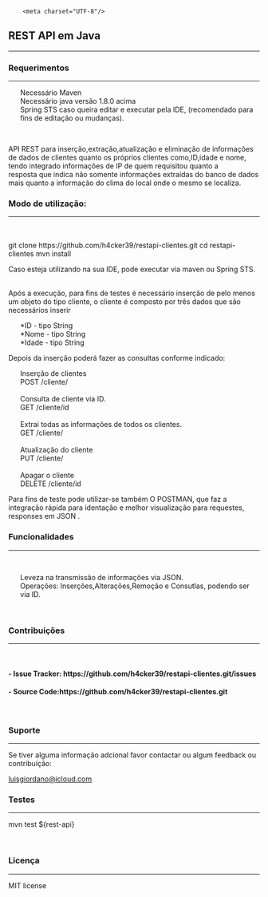 <html>
	<head>


		<meta charset="UTF-8"/>
<style>
	
ul {
  list-style: none;
}

</style>

</head>
<body>


<h2>REST API em Java</h2>
<hr>



<h3>Requerimentos</h3>
<hr>

<ul>
<li>Necessário Maven</li>
<li>Necessário java versão 1.8.0 acima</li>
<li>Spring STS caso queira editar e executar pela IDE, (recomendado para fins de editação ou mudanças).</li>
</ul>

<br>

<p>API REST para inserção,extração,atualização e eliminação  de informações <br> de dados de clientes quanto os próprios clientes como,ID,idade e nome, tendo integrado informações de IP de quem requisitou quanto a  <br>resposta que indica não somente informações extraídas do banco de dados mais quanto a informação do clima do local onde o mesmo se localiza.</p>



<h3>Modo de utilização:</h3>
<hr>
<br>
<br>
     git clone https://github.com/h4cker39/restapi-clientes.git
     cd restapi-clientes
     mvn install
<p> Caso esteja utilizando na sua IDE, pode executar via maven ou Spring STS.</p>
<br>
     Após a execução, para fins de testes é necessário inserção de pelo menos um objeto do tipo cliente, o cliente é composto por três dados que são necessários inserir
     <br>
<ul>
     <li>*ID -  tipo String</li>
     <li>*Nome - tipo String</li>
     <li>*Idade - tipo String </li>
</ul>
     Depois da inserção poderá fazer as consultas conforme indicado:
<ul>
<label> Inserção de clientes</label>
<br>
<li>POST /cliente/</li>
<br>
<label>Consulta de cliente via ID.</label>
<br>
<li>GET /cliente/id</li>
<br>
<label> Extrai todas as informações de todos os clientes.</label>
<li> GET /cliente/</li>
<br>
<label> Atualização do cliente</label>
<li>PUT /cliente/</li>
<br>
<label>Apagar o cliente</label>
<br>
<li>DELETE /cliente/id</li>
</ul>


<p>Para fins de teste pode utilizar-se também O POSTMAN, que faz a integração rápida para identação e melhor visualização para requestes, responses em JSON .</p>


<h3>Funcionalidades</h3> 
<hr>
<br>

<ul>
<li>Leveza na transmissão de informações via JSON.</li>
<li>Operações: Inserções,Alterações,Remoção e Consutlas, podendo ser via ID.</li>
</ul>

<br>

<h3>Contribuições</h3>
<hr>
<br>
<h4>
- Issue Tracker: https://github.com/h4cker39/restapi-clientes.git/issues</h4>
<h4>
- Source Code:https://github.com/h4cker39/restapi-clientes.git
</h4>
<br>
<h3>Suporte</h3> 
<hr>
Se tiver alguma informação adcional favor contactar ou algum feedback ou contribuição:

luisgiordano@icloud.com
<br>

<h3>Testes</h3>
<hr>
<p>mvn test ${rest-api}</p>

<br>
<h3>Licença</h3>
<hr>
MIT license 

</body>
</html>
